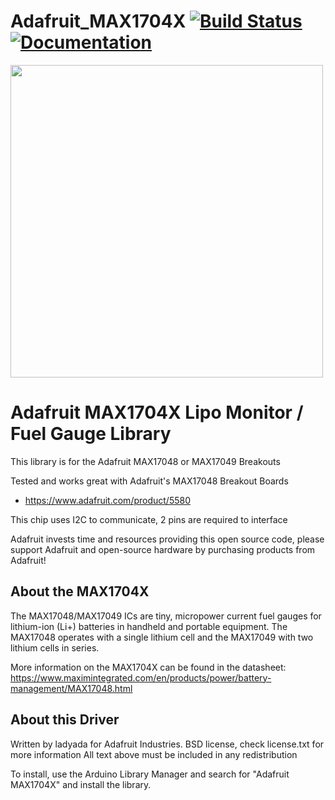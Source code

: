 Adafruit_MAX1704X [![Build Status](https://github.com/adafruit/Adafruit_MAX1704X/workflows/Arduino%20Library%20CI/badge.svg)](https://github.com/adafruit/Adafruit_MAX1704X/actions)[![Documentation](https://github.com/adafruit/ci-arduino/blob/master/assets/doxygen_badge.svg)](http://adafruit.github.io/Adafruit_MAX1704X/html/index.html)
================

<a href="https://www.adafruit.com/product/1120"><img src="assets/board.jpg?raw=true" width="500px"></a>

# Adafruit MAX1704X Lipo Monitor / Fuel Gauge Library
This library is for the Adafruit MAX17048 or MAX17049 Breakouts

Tested and works great with Adafruit's MAX17048 Breakout Boards
* https://www.adafruit.com/product/5580

This chip uses I2C to communicate, 2 pins are required to interface

Adafruit invests time and resources providing this open source code, please support Adafruit and open-source hardware by purchasing products from Adafruit!

## About the MAX1704X ##

The MAX17048/MAX17049 ICs are tiny, micropower current
fuel gauges for lithium-ion (Li+) batteries in handheld
and portable equipment. The MAX17048 operates with
a single lithium cell and the MAX17049 with two lithium
cells in series.

More information on the MAX1704X can be found in the datasheet: https://www.maximintegrated.com/en/products/power/battery-management/MAX17048.html

## About this Driver ##

Written by ladyada for Adafruit Industries.
BSD license, check license.txt for more information
All text above must be included in any redistribution

To install, use the Arduino Library Manager and search for "Adafruit MAX1704X" and install the library.
